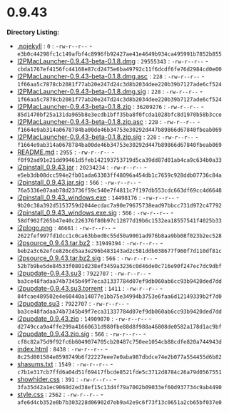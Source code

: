 0.9.43
======

**Directory Listing:**

 - [.nojekyll](.nojekyll) : `0` : `-rw-r--r--` - `e3b0c44298fc1c149afbf4c8996fb92427ae41e4649b934ca495991b7852b855`
 - [I2PMacLauncher-0.9.43-beta-0.1.8.dmg](I2PMacLauncher-0.9.43-beta-0.1.8.dmg) : `29555343` : `-rw-r--r--` - `cbda1767ef4156fc44168e87cd2475e6ba49792c11f6dcdf6fe76d2984cd0e00`
 - [I2PMacLauncher-0.9.43-beta-0.1.8.dmg.asc](I2PMacLauncher-0.9.43-beta-0.1.8.dmg.asc) : `228` : `-rw-r--r--` - `1f66aa5c7878cb2081f77ab20e247d24c3d8b2034dee220b39b7127ade6cf524`
 - [I2PMacLauncher-0.9.43-beta-0.1.8.dmg.sig](I2PMacLauncher-0.9.43-beta-0.1.8.dmg.sig) : `228` : `-rw-r--r--` - `1f66aa5c7878cb2081f77ab20e247d24c3d8b2034dee220b39b7127ade6cf524`
 - [I2PMacLauncher-0.9.43-beta-0.1.8.zip](I2PMacLauncher-0.9.43-beta-0.1.8.zip) : `36209276` : `-rw-r--r--` - `85d1470bf25a131da965b8e3ecdb1bff35ba8f0fcda1028bfc8d1970b58b3cce`
 - [I2PMacLauncher-0.9.43-beta-0.1.8.zip.asc](I2PMacLauncher-0.9.43-beta-0.1.8.zip.asc) : `228` : `-rw-r--r--` - `f1664e9ab314a0678784ba00de46b34753e30292d447b89866d67840fbeab069`
 - [I2PMacLauncher-0.9.43-beta-0.1.8.zip.sig](I2PMacLauncher-0.9.43-beta-0.1.8.zip.sig) : `228` : `-rw-r--r--` - `f1664e9ab314a0678784ba00de46b34753e30292d447b89866d67840fbeab069`
 - [README.md](README.md) : `2955` : `-rw-r--r--` - `f0f92ad91e21dd99461d5feb142193753719d5ca39dd87d01ab4ca9c634b0a33`
 - [i2pinstall_0.9.43.jar](i2pinstall_0.9.43.jar) : `20234234` : `-rw-r--r--` - `e5eb3db08dcc594e2fb01ada63303ff48096a454db1c7659c928ddb07736c84a`
 - [i2pinstall_0.9.43.jar.sig](i2pinstall_0.9.43.jar.sig) : `566` : `-rw-r--r--` - `76a5336e07aab78d23736f59c540e7f4811c7f197db553cdc663df69cc4d6648`
 - [i2pinstall_0.9.43_windows.exe](i2pinstall_0.9.43_windows.exe) : `14498176` : `-rw-r--r--` - `9b20c38a392d5153759d2044ecdac7a90e79675738ead97bbcc731d972c47792`
 - [i2pinstall_0.9.43_windows.exe.sig](i2pinstall_0.9.43_windows.exe.sig) : `566` : `-rw-r--r--` - `58df902f265b47e40c226376f80b97c12877d19b6c1532ea18557541f4025b33`
 - [i2plogo.png](i2plogo.png) : `46661` : `-rw-r--r--` - `2622fef997fd1dcc1c0ca63bbed0c55d50a9001ad976b8aa9bb08f023b2ec528`
 - [i2psource_0.9.43.tar.bz2](i2psource_0.9.43.tar.bz2) : `31949394` : `-rw-r--r--` - `beb2a3c62efce826cd5aa3e296b483143ad2c581ddb038677f960f7d110df81c`
 - [i2psource_0.9.43.tar.bz2.sig](i2psource_0.9.43.tar.bz2.sig) : `566` : `-rw-r--r--` - `52b7b9be5de84533f0801d238ef3459a3236c0d46de0c716e90f247ec7dc9dbf`
 - [i2pupdate-0.9.43.su3](i2pupdate-0.9.43.su3) : `7922707` : `-rw-r--r--` - `ba3ce48fadaa74b7345b49f7eca31337784d07ef9db060ab6cc93b9420ded7dd`
 - [i2pupdate-0.9.43.su3.torrent](i2pupdate-0.9.43.su3.torrent) : `1411` : `-rw-r--r--` - `84fcae489502e4e60440a14077e1bb75e34994b3753e6faa6d12149339b2f7d0`
 - [i2pupdate.su3](i2pupdate.su3) : `7922707` : `-rw-r--r--` - `ba3ce48fadaa74b7345b49f7eca31337784d07ef9db060ab6cc93b9420ded7dd`
 - [i2pupdate_0.9.43.zip](i2pupdate_0.9.43.zip) : `14909870` : `-rw-r--r--` - `d2749cca9a4ffe299a41660631d980fbe88d8f988a46808de0582a178d1ac9bf`
 - [i2pupdate_0.9.43.zip.sig](i2pupdate_0.9.43.zip.sig) : `566` : `-rw-r--r--` - `cf8c82a75d9f92fc6b6049074705cb20487c750ee1054cb88cdfe820a744943d`
 - [index.html](index.html) : `8438` : `-rw-r--r--` - `8c25d801584e8598749b6f22227eee7e0aba987dbdce74e2b077a554455d6b82`
 - [shasums.txt](shasums.txt) : `1549` : `-rw-r--r--` - `c7b1e317cb7ffd6a04d51f69417fbcde8521fde5c3712d8784c26a79d0567551`
 - [showhider.css](showhider.css) : `391` : `-rw-r--r--` - `3fa35d42a1ec9060d2ed38ef15c13d4f79a7002b09033ef60d937734c9ab4490`
 - [style.css](style.css) : `2562` : `-rw-r--r--` - `afe6d4cb352e0b7b303228d06902d7eb9a42e9c6f73f13c0651a2cb65bf037e0`
